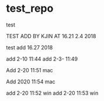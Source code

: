 # test_repo
test


TEST ADD BY KJIN AT 16.21 2.4 2018


test add 16.27 2018

add 2-10 11:44
add 2-3- 11:49

Add 2-20 11:51 mac



Add 2020 11:54 mac

add 2-20 11:52 win
add 2-20 11:53 win
